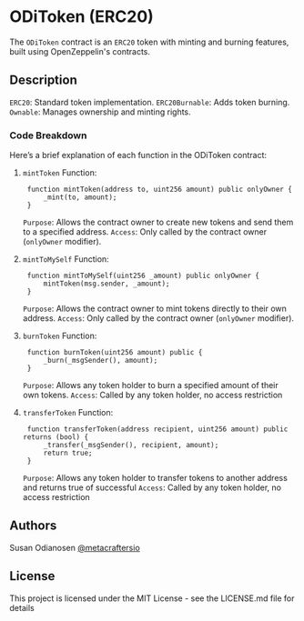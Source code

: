 # ODiToken (ERC20)

The `ODiToken` contract is an `ERC20` token with minting and burning features, built using OpenZeppelin's contracts.

## Description
`ERC20`: Standard token implementation.
`ERC20Burnable`: Adds token burning.
`Ownable`: Manages ownership and minting rights.

### Code Breakdown
Here’s a brief explanation of each function in the ODiToken contract:
1. `mintToken` Function:
   
   ```solidity
    function mintToken(address to, uint256 amount) public onlyOwner {
        _mint(to, amount);
    }
   ```
   
   `Purpose`: Allows the contract owner to create new tokens and send them to a specified address.
   `Access`: Only called by the contract owner (`onlyOwner` modifier).

2. `mintToMySelf` Function:

   ```solidity
    function mintToMySelf(uint256 _amount) public onlyOwner {
        mintToken(msg.sender, _amount);
    }
   ```
   
   `Purpose`: Allows the contract owner to mint tokens directly to their own address.
   `Access`: Only called by the contract owner (`onlyOwner` modifier).

3. `burnToken` Function:

   ```solidity
    function burnToken(uint256 amount) public {
        _burn(_msgSender(), amount);
    }
   ```
   
   `Purpose`: Allows any token holder to burn a specified amount of their own tokens.
   `Access`: Called by any token holder, no access restriction

4. `transferToken` Function:

   ```solidity
    function transferToken(address recipient, uint256 amount) public returns (bool) {
        _transfer(_msgSender(), recipient, amount);
        return true;
    }
   ```
   
   `Purpose`: Allows any token holder to transfer tokens to another address and returns true of successful
   `Access`: Called by any token holder, no access restriction

## Authors

Susan Odianosen
[@metacraftersio](https://twitter.com/metacraftersio)


## License

This project is licensed under the MIT License - see the LICENSE.md file for details
